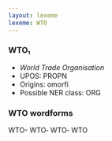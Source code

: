 ```yaml
---
layout: lexeme
lexeme: WTO
---
```


###  WTO₁

* _World Trade Organisation_
* UPOS:  PROPN
* Origins: omorfi 
* Possible NER class:  ORG


### WTO wordforms

WTO-
WTO‐
WTO‑
WTO

